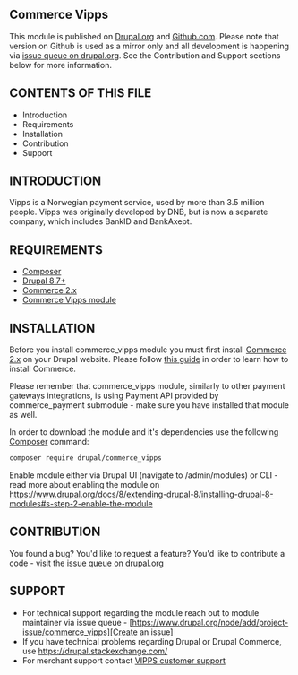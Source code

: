 Commerce Vipps
--------------

This module is published on [Drupal.org][Commerce Vipps] and [Github.com][Commerce Vipps on Github].
Please note that version on Github is used as a mirror only and all development is
happening via [issue queue on drupal.org][Issue queue]. See the Contribution and Support sections
below for more information.

CONTENTS OF THIS FILE
---------------------

 * Introduction
 * Requirements
 * Installation
 * Contribution
 * Support

INTRODUCTION
------------

Vipps is a Norwegian payment service, used by more than 3.5 million people.
Vipps was originally developed by DNB, but is now a separate company, which
includes BankID and BankAxept.

REQUIREMENTS
------------

* [Composer]
* [Drupal 8.7+][Drupal installation guide]
* [Commerce 2.x]
* [Commerce Vipps module][Commerce Vipps]

INSTALLATION
------------

Before you install commerce_vipps module you must first install [Commerce 2.x]
on your Drupal website. Please follow [this guide][Commerce installation guide]
in order to learn how to install Commerce.

Please remember that commerce_vipps module, similarly to other payment gateways
integrations, is using Payment API provided by commerce_payment submodule - make
sure you have installed that module as well.

In order to download the module and it's dependencies use the following [Composer] command:
```bash
composer require drupal/commerce_vipps
```
Enable module either via Drupal UI (navigate to /admin/modules) or CLI -
read more about enabling the module on https://www.drupal.org/docs/8/extending-drupal-8/installing-drupal-8-modules#s-step-2-enable-the-module

CONTRIBUTION
------------

You found a bug? You'd like to request a feature? You'd like to
contribute a code - visit the [issue queue on drupal.org][Issue queue]

SUPPORT
-------

* For technical support regarding the module reach out to module maintainer via issue queue - [https://www.drupal.org/node/add/project-issue/commerce_vipps][Create an issue]
* If you have technical problems regarding Drupal or Drupal Commerce, use https://drupal.stackexchange.com/
* For merchant support contact [VIPPS customer support][Vipps Support]

[Composer]: https://getcomposer.org/
[Drupal installation guide]: https://www.drupal.org/docs/develop/using-composer/using-composer-to-install-drupal-and-manage-dependencies#download-core
[Commerce installation guide]: https://docs.drupalcommerce.org/commerce2/developer-guide/install-update
[Commerce 2.x]: http://drupal.org/project/commerce
[Commerce Vipps]: http://drupal.org/project/commerce_vipps
[Commerce Vipps on Github]: https://github.com/vippsas/vipps-drupal
[Issue queue]: https://www.drupal.org/project/issues/commerce_vipps
[Create an issue]: https://www.drupal.org/node/add/project-issue/commerce_vipps
[Vipps Support]: https://www.vipps.no/kontakt-oss/
